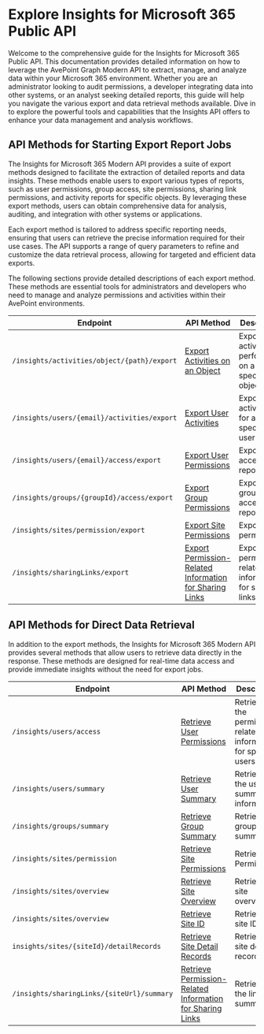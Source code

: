 # Explore Insights for Microsoft 365 Public API  

Welcome to the comprehensive guide for the Insights for Microsoft 365 Public API. This documentation provides detailed information on how to leverage the AvePoint Graph Modern API to extract, manage, and analyze data within your Microsoft 365 environment. Whether you are an administrator looking to audit permissions, a developer integrating data into other systems, or an analyst seeking detailed reports, this guide will help you navigate the various export and data retrieval methods available. Dive in to explore the powerful tools and capabilities that the Insights API offers to enhance your data management and analysis workflows.


## API Methods for Starting Export Report Jobs

The Insights for Microsoft 365 Modern API provides a suite of export methods designed to facilitate the extraction of detailed reports and data insights. These methods enable users to export various types of reports, such as user permissions, group access, site permissions, sharing link permissions, and activity reports for specific objects. By leveraging these export methods, users can obtain comprehensive data for analysis, auditing, and integration with other systems or applications.

Each export method is tailored to address specific reporting needs, ensuring that users can retrieve the precise information required for their use cases. The API supports a range of query parameters to refine and customize the data retrieval process, allowing for targeted and efficient data exports.

The following sections provide detailed descriptions of each export method. These methods are essential tools for administrators and developers who need to manage and analyze permissions and activities within their AvePoint environments.

Endpoint | API Method |  Description |
| --- | --- | --- |
| `/insights/activities/object/{path}/export`| [Export Activities on an Object](objects/objectActivities.md)| Exports activities performed on a specific object.|
| `/insights/users/{email}/activities/export`| [Export User Activities](users/userActivitiesExport.md)  | Exports activity data for a specific user. | 
|`/insights/users/{email}/access/export`| [Export User Permissions](users/userPermissionsExport.md)  |Exports user access report.|
| `/insights/groups/{groupId}/access/export`| [Export Group Permissions](groups/groupAccesReport.md)  | Exports group access report. |
| `/insights/sites/permission/export` | [Export Site Permissions](sites/sitePermissionsExport.md) | Exports site permissions. |
| `/insights/sharingLinks/export` | [Export Permission-Related Information for Sharing Links](sharingLinks/linkExport.md) | Exports permission-related information for sharing links |

## API Methods for Direct Data Retrieval

In addition to the export methods, the Insights for Microsoft 365 Modern API provides several methods that allow users to retrieve data directly in the response. These methods are designed for real-time data access and provide immediate insights without the need for export jobs. 

| Endpoint| API Method  | Description |
| --- | --- | --- |
| `/insights/users/access`| [Retrieve User Permissions](users/userPermissions.md)  | Retrieves the permission-related information for specific users. | 
|`/insights/users/summary`| [Retrieve User Summary](users/userSummary.md)  |Retrieves the user summary information.|
| `/insights/groups/summary`| [Retrieve Group Summary](groups/groupSummary.md)  | Retrieves group summary. |
| `/insights/sites/permission`| [Retrieve Site Permissions](sites/sitePermissionsGet.md)  | Retrieve site Permissions. |
| `/insights/sites/overview` | [Retrieve Site Overview](sites/siteOverview.md) | Retrieves site overview. |  
| `/insights/sites/overview`| [Retrieve Site ID](sites/siteId.md)  | Retrieves site ID. |
| `insights/sites/{siteId}/detailRecords`| [Retrieve Site Detail Records](sites/siteDetailRecords.md)| Retrieves site detail records.|
| `/insights/sharingLinks/{siteUrl}/summary`| [Retrieve Permission-Related Information for Sharing Links](sharingLinks/linkSummary.md)  | Retrieves the link summaries. |



